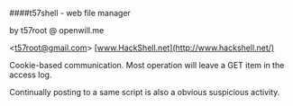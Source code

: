####t57shell - web file manager

by t57root @ openwill.me 

&lt;t57root@gmail.com>  [www.HackShell.net](http://www.hackshell.net/)

Cookie-based communication. Most operation will leave a GET item in the access log.

Continually posting to a same script is also a obvious suspicious activity.
